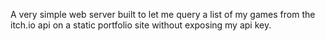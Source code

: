 A very simple web server built to let me query a list of my games from the itch.io api on a static portfolio site without exposing my api key.